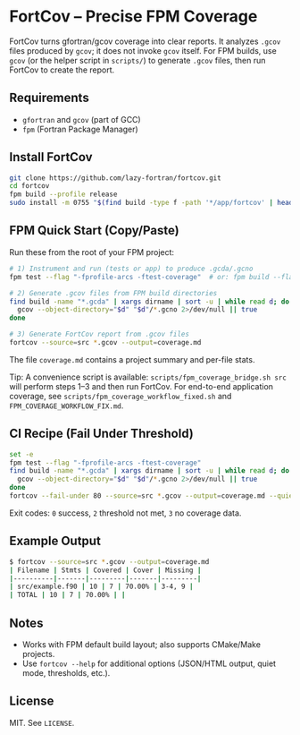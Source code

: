 # FortCov – Precise FPM Coverage

FortCov turns gfortran/gcov coverage into clear reports. It analyzes `.gcov` files produced by `gcov`; it does not invoke `gcov` itself. For FPM builds, use `gcov` (or the helper script in `scripts/`) to generate `.gcov` files, then run FortCov to create the report.

## Requirements

- `gfortran` and `gcov` (part of GCC)
- `fpm` (Fortran Package Manager)

## Install FortCov

```bash
git clone https://github.com/lazy-fortran/fortcov.git
cd fortcov
fpm build --profile release
sudo install -m 0755 "$(find build -type f -path '*/app/fortcov' | head -n1)" /usr/local/bin/fortcov
```

## FPM Quick Start (Copy/Paste)

Run these from the root of your FPM project:

```bash
# 1) Instrument and run (tests or app) to produce .gcda/.gcno
fpm test --flag "-fprofile-arcs -ftest-coverage"  # or: fpm build --flag ... && ./build/gfortran_*/app/your_app ...

# 2) Generate .gcov files from FPM build directories
find build -name "*.gcda" | xargs dirname | sort -u | while read d; do
  gcov --object-directory="$d" "$d"/*.gcno 2>/dev/null || true
done

# 3) Generate FortCov report from .gcov files
fortcov --source=src *.gcov --output=coverage.md
```

The file `coverage.md` contains a project summary and per-file stats.

Tip: A convenience script is available: `scripts/fpm_coverage_bridge.sh src` will perform steps 1–3 and then run FortCov. For end-to-end application coverage, see `scripts/fpm_coverage_workflow_fixed.sh` and `FPM_COVERAGE_WORKFLOW_FIX.md`.

## CI Recipe (Fail Under Threshold)

```bash
set -e
fpm test --flag "-fprofile-arcs -ftest-coverage"
find build -name "*.gcda" | xargs dirname | sort -u | while read d; do
  gcov --object-directory="$d" "$d"/*.gcno 2>/dev/null || true
done
fortcov --fail-under 80 --source=src *.gcov --output=coverage.md --quiet
```

Exit codes: `0` success, `2` threshold not met, `3` no coverage data.

## Example Output

```bash
$ fortcov --source=src *.gcov --output=coverage.md
| Filename | Stmts | Covered | Cover | Missing |
|----------|-------|---------|-------|---------|
| src/example.f90 | 10 | 7 | 70.00% | 3-4, 9 |
| TOTAL | 10 | 7 | 70.00% | |
```

## Notes

- Works with FPM default build layout; also supports CMake/Make projects.
- Use `fortcov --help` for additional options (JSON/HTML output, quiet mode, thresholds, etc.).

## License

MIT. See `LICENSE`.

